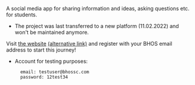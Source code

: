 A social media app for sharing information and ideas, asking questions etc. for students.

* The project was last transferred to a new platform (11.02.2022) and won't be maintained anymore.

Visit <a href="https://bhossc.herokuapp.com/" target="_blank">the website</a> <a href="https://bhossc.herokuapp.com/" target="_blank">(alternative link)</a> and register with your BHOS email address to start this journey!

* Account for testing purposes:
          
        email: testuser@bhossc.com     
        password: 12test34

